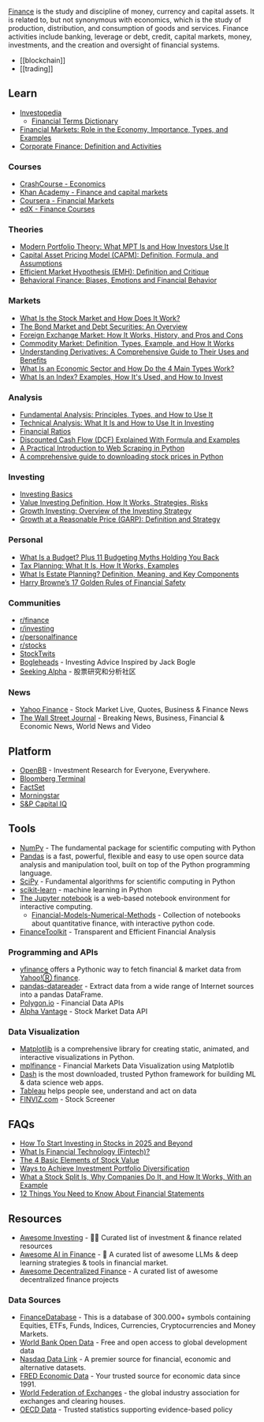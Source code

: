 [Finance](https://en.wikipedia.org/wiki/Finance) is the study and discipline of money, currency and capital assets. It is related to, but not synonymous with economics, which is the study of production, distribution, and consumption of goods and services. Finance activities include banking, leverage or debt, credit, capital markets, money, investments, and the creation and oversight of financial systems.

- [[blockchain]]
- [[trading]]


## Learn
- [Investopedia](https://www.investopedia.com/)
  - [Financial Terms Dictionary](https://www.investopedia.com/financial-term-dictionary-4769738)
- [Financial Markets: Role in the Economy, Importance, Types, and Examples](https://www.investopedia.com/terms/f/financial-market.asp)
- [Corporate Finance: Definition and Activities](https://www.investopedia.com/terms/c/corporatefinance.asp)

### Courses
- [CrashCourse - Economics](https://www.youtube.com/watch?v=9I_-ADGrKQo&list=PL8dPuuaLjXtPNZwz5_o_5uirJ8gQXnhEO)
- [Khan Academy - Finance and capital markets](https://www.khanacademy.org/economics-finance-domain/core-finance)
- [Coursera - Financial Markets](https://www.coursera.org/learn/financial-markets-global)
- [edX - Finance Courses](https://www.edx.org/learn/finance)

### Theories
- [Modern Portfolio Theory: What MPT Is and How Investors Use It](https://www.investopedia.com/terms/m/modernportfoliotheory.asp)
- [Capital Asset Pricing Model (CAPM): Definition, Formula, and Assumptions](https://www.investopedia.com/terms/c/capm.asp)
- [Efficient Market Hypothesis (EMH): Definition and Critique](https://www.investopedia.com/terms/e/efficientmarkethypothesis.asp)
- [Behavioral Finance: Biases, Emotions and Financial Behavior](https://www.investopedia.com/terms/b/behavioralfinance.asp)

### Markets
- [What Is the Stock Market and How Does It Work?](https://www.investopedia.com/terms/s/stockmarket.asp)
- [The Bond Market and Debt Securities: An Overview](https://www.investopedia.com/terms/b/bondmarket.asp)
- [Foreign Exchange Market: How It Works, History, and Pros and Cons](https://www.investopedia.com/terms/forex/f/foreign-exchange-markets.asp)
- [Commodity Market: Definition, Types, Example, and How It Works](https://www.investopedia.com/terms/c/commodity-market.asp)
- [Understanding Derivatives: A Comprehensive Guide to Their Uses and Benefits](https://www.investopedia.com/terms/d/derivativesmarket.asp)
- [What Is an Economic Sector and How Do the 4 Main Types Work?](https://www.investopedia.com/terms/s/sector.asp)
- [What Is an Index? Examples, How It's Used, and How to Invest](https://www.investopedia.com/terms/i/index.asp)

### Analysis
- [Fundamental Analysis: Principles, Types, and How to Use It](https://www.investopedia.com/terms/f/fundamentalanalysis.asp)
- [Technical Analysis: What It Is and How to Use It in Investing](https://www.investopedia.com/terms/t/technicalanalysis.asp)
- [Financial Ratios](https://www.investopedia.com/financial-ratios-4689817)
- [Discounted Cash Flow (DCF) Explained With Formula and Examples](https://www.investopedia.com/terms/d/dcf.asp)
- [A Practical Introduction to Web Scraping in Python](https://realpython.com/python-web-scraping-practical-introduction/)
- [A comprehensive guide to downloading stock prices in Python](https://towardsdatascience.com/a-comprehensive-guide-to-downloading-stock-prices-in-python-2cd93ff821d4)

### Investing
- [Investing Basics](https://www.investopedia.com/investing/investing-basics/)
- [Value Investing Definition, How It Works, Strategies, Risks](https://www.investopedia.com/terms/v/valueinvesting.asp)
- [Growth Investing: Overview of the Investing Strategy](https://www.investopedia.com/terms/g/growthinvesting.asp)
- [Growth at a Reasonable Price (GARP): Definition and Strategy](https://www.investopedia.com/terms/g/garp.asp)

### Personal
- [What Is a Budget? Plus 11 Budgeting Myths Holding You Back](https://www.investopedia.com/terms/b/budget.asp)
- [Tax Planning: What It Is, How It Works, Examples](https://www.investopedia.com/terms/t/tax-planning.asp)
- [What Is Estate Planning? Definition, Meaning, and Key Components](https://www.investopedia.com/terms/e/estateplanning.asp)
- [Harry Browne’s 17 Golden Rules of Financial Safety](https://thetaoofwealth.wordpress.com/2013/02/17/harry-brownes-17-golden-rules-of-financial-safety/)

### Communities
- [r/finance](https://www.reddit.com/r/finance/)
- [r/investing](https://www.reddit.com/r/investing/)
- [r/personalfinance](https://www.reddit.com/r/personalfinance/)
- [r/stocks](https://www.reddit.com/r/stocks/)
- [StockTwits](https://stocktwits.com/)
- [Bogleheads](https://www.bogleheads.org/forum/index.php) - Investing Advice Inspired by Jack Bogle
- [Seeking Alpha](https://seekingalpha.com/) - 股票研究和分析社区

### News
- [Yahoo Finance](https://finance.yahoo.com) - Stock Market Live, Quotes, Business & Finance News
- [The Wall Street Journal](https://www.wsj.com) - Breaking News, Business, Financial & Economic News, World News and Video


## Platform
- [OpenBB](https://github.com/OpenBB-finance/OpenBB) - Investment Research for Everyone, Everywhere.
- [Bloomberg Terminal](https://www.bloomberg.com/professional/solution/bloomberg-terminal/)
- [FactSet](https://www.factset.com/)
- [Morningstar](https://www.morningstar.com/)
- [S&P Capital IQ](https://www.spglobal.com/marketintelligence/en/solutions/sp-capital-iq-platform)


## Tools
- [NumPy](https://numpy.org/) - The fundamental package for scientific computing with Python
- [Pandas](https://pandas.pydata.org/) is a fast, powerful, flexible and easy to use open source data analysis and manipulation tool, built on top of the Python programming language.
- [SciPy](https://scipy.org/) - Fundamental algorithms for scientific computing in Python
- [scikit-learn](https://scikit-learn.org/) - machine learning in Python
- [The Jupyter notebook](https://jupyter.org/) is a web-based notebook environment for interactive computing.
  - [Financial-Models-Numerical-Methods](https://github.com/cantaro86/Financial-Models-Numerical-Methods) - Collection of notebooks about quantitative finance, with interactive python code.
- [FinanceToolkit](https://github.com/JerBouma/FinanceToolkit) - Transparent and Efficient Financial Analysis

### Programming and APIs
- [yfinance](https://github.com/ranaroussi/yfinance) offers a Pythonic way to fetch financial & market data from [Yahoo!Ⓡ finance](https://finance.yahoo.com/).
- [pandas-datareader](https://github.com/pydata/pandas-datareader) - Extract data from a wide range of Internet sources into a pandas DataFrame.
- [Polygon.io](https://polygon.io/) - Financial Data APIs
- [Alpha Vantage](https://www.alphavantage.co/) - Stock Market Data API

### Data Visualization
- [Matplotlib](https://matplotlib.org/) is a comprehensive library for creating static, animated, and interactive visualizations in Python.
- [mplfinance](https://github.com/matplotlib/mplfinance) - Financial Markets Data Visualization using Matplotlib
- [Dash](https://github.com/plotly/dash) is the most downloaded, trusted Python framework for building ML & data science web apps.
- [Tableau](https://www.tableau.com/) helps people see, understand and act on data
- [FINVIZ.com](https://finviz.com/) - Stock Screener


## FAQs
- [How To Start Investing in Stocks in 2025 and Beyond](https://www.investopedia.com/articles/basics/06/invest1000.asp)
- [What Is Financial Technology (Fintech)?](https://www.investopedia.com/terms/f/fintech.asp)
- [The 4 Basic Elements of Stock Value](https://www.investopedia.com/articles/fundamental-analysis/09/elements-stock-value.asp)
- [Ways to Achieve Investment Portfolio Diversification](https://www.investopedia.com/articles/basics/05/diversification.asp)
- [What a Stock Split Is, Why Companies Do It, and How It Works, With an Example](https://www.investopedia.com/terms/s/stocksplit.asp)
- [12 Things You Need to Know About Financial Statements](https://www.investopedia.com/articles/basics/06/financialreporting.asp)


## Resources
- [Awesome Investing](https://github.com/mr-karan/awesome-investing) - 💸💸 Curated list of investment & finance related resources
- [Awesome AI in Finance](https://github.com/georgezouq/awesome-ai-in-finance) - 🔬 A curated list of awesome LLMs & deep learning strategies & tools in financial market.
- [Awesome Decentralized Finance](https://github.com/ong/awesome-decentralized-finance) - A curated list of awesome decentralized finance projects

### Data Sources
- [FinanceDatabase](https://github.com/JerBouma/FinanceDatabase) - This is a database of 300.000+ symbols containing Equities, ETFs, Funds, Indices, Currencies, Cryptocurrencies and Money Markets.
- [World Bank Open Data](https://data.worldbank.org/) - Free and open access to global development data
- [Nasdaq Data Link](https://data.nasdaq.com/institutional-investors) - A premier source for financial, economic and alternative datasets.
- [FRED Economic Data](https://fred.stlouisfed.org/) - Your trusted source for economic data since 1991.
- [World Federation of Exchanges](https://www.world-exchanges.org/) - the global industry association for exchanges and clearing houses.
- [OECD Data](https://data.oecd.org/) - Trusted statistics supporting evidence-based policy
